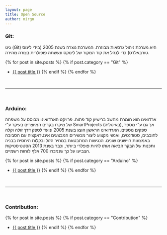 ```yaml
---
layout: page
title: Open Source
author: nirgn
---
```


### Git:
גיט (Git) היא מערכת ניהול גרסאות מבוזרת. המערכת נוצרה בשנת 2005 (בידי לינוס טורבאלדס) כדי לנהל את קוד המקור של לינוקס ונעשתה פופולרית בצורה מהירה.

{% for post in site.posts %}
  {% if post.category == "Git" %}
  *  <a href="{{ post.url | prepend: site.baseurl }}">{{ post.title }}</a>
  {% endif %}
{% endfor %}

<br>

---

<br>

### Arduino:
ארדואינו הוא חומרת מחשב ברישיון קוד פתוח. פרויקט הארדואינו מבוסס על משפחה של מיקרו בקרים המיוצרים בעיקר ע"י SmartProjects (באיטליה), אך גם ע"י מספר ספקים נוספים. הארדואינו הראשון הוצג בשנת 2005 ונועד לספק דרך זולה וקלה לחובבים, סטודנטים, ואנשי מקצוע ליצור מכשירים המבצעים אינטראקציה עם הסביבה באמצעות חיישנים שונים. הנגישות המתבטאת במחיר הזול ובקלות היחסית בבניה ותכנות של הבקר הביאה אותו להיות פופלרי ביותר, וכבר בשנת 2013 הסטטיסטיקות הצביעו על כך שנמכרו 700 אלף לוחות רשמיים.

{% for post in site.posts %}
  {% if post.category == "Arduino" %}
  *  <a href="{{ post.url | prepend: site.baseurl }}">{{ post.title }}</a>
  {% endif %}
{% endfor %}

<br>

---

<br>

### Contribution:

{% for post in site.posts %}
  {% if post.category == "Contribution" %}
  *  <a href="{{ post.url | prepend: site.baseurl }}">{{ post.title }}</a>
  {% endif %}
{% endfor %}
